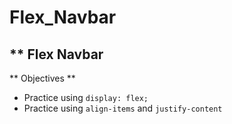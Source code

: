 # Flex_Navbar
** Flex Navbar
---
** Objectives **
- Practice using ```display: flex;```
- Practice using ```align-items``` and ```justify-content```
